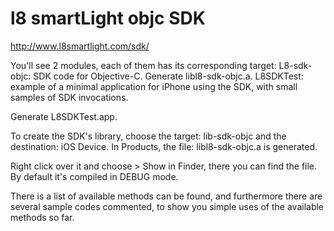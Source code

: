 l8 smartLight objc SDK
===========

http://www.l8smartlight.com/sdk/

You'll see 2 modules, each of them has its corresponding target:
L8-sdk-objc: SDK code for Objective-C. Generate libl8-sdk-objc.a.
L8SDKTest: example of a minimal application for iPhone using the SDK, with small samples of SDK invocations.

Generate L8SDKTest.app.

To create the SDK's library, choose the target: lib-sdk-objc and the destination: iOS Device. 
In Products, the file: libl8-sdk-objc.a is generated.

Right click over it and choose > Show in Finder, there you can find the file.
By default it's compiled in DEBUG mode.

There is a list of available methods can be found, and furthermore there are several sample codes commented, to show you simple uses of the available methods so far.
